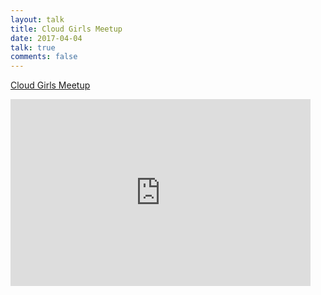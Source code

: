 ```yaml
---
layout: talk 
title: Cloud Girls Meetup
date: 2017-04-04
talk: true
comments: false
---
```


[Cloud Girls Meetup](https://www.meetup.com/Cloud-Girls-Sao-Paulo/events/238450896/)


<iframe src="https://docs.google.com/presentation/d/1s6dDLbgg7eeT3XPIC7b4asIuK4trYGQl02xb0uO_1JA/embed?start=false&loop=false&delayms=10000" frameborder="0" width="480" height="299" allowfullscreen="true" mozallowfullscreen="true" webkitallowfullscreen="true"></iframe>
